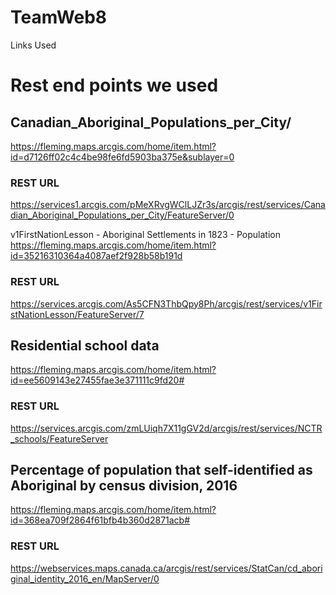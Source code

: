 # TeamWeb8








Links Used

# Rest end points we used


## Canadian_Aboriginal_Populations_per_City/
https://fleming.maps.arcgis.com/home/item.html?id=d7126ff02c4c4be98fe6fd5903ba375e&sublayer=0

### REST URL 
https://services1.arcgis.com/pMeXRvgWClLJZr3s/arcgis/rest/services/Canadian_Aboriginal_Populations_per_City/FeatureServer/0

v1FirstNationLesson - Aboriginal Settlements in 1823 - Population
https://fleming.maps.arcgis.com/home/item.html?id=35216310364a4087aef2f928b58b191d

### REST URL
https://services.arcgis.com/As5CFN3ThbQpy8Ph/arcgis/rest/services/v1FirstNationLesson/FeatureServer/7

## Residential school data

https://fleming.maps.arcgis.com/home/item.html?id=ee5609143e27455fae3e371111c9fd20#

### REST URL
https://services.arcgis.com/zmLUiqh7X11gGV2d/arcgis/rest/services/NCTR_schools/FeatureServer

## Percentage of population that self-identified as Aboriginal by census division, 2016
https://fleming.maps.arcgis.com/home/item.html?id=368ea709f2864f61bfb4b360d2871acb#

### REST URL
https://webservices.maps.canada.ca/arcgis/rest/services/StatCan/cd_aboriginal_identity_2016_en/MapServer/0
